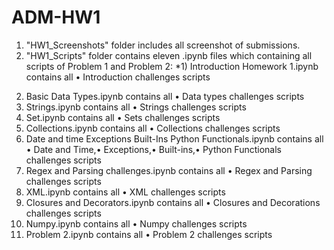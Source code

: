 # ADM-HW1
1. "HW1_Screenshots" folder includes all screenshot of submissions. 
2. "HW1_Scripts" folder contains  eleven .ipynb files which containing all scripts of Problem 1 and Problem 2:
*1) Introduction Homework 1.ipynb contains all • Introduction challenges scripts
2) Basic Data Types.ipynb contains all • Data types challenges scripts
3) Strings.ipynb contains all • Strings challenges scripts
4) Set.ipynb contains all • Sets challenges scripts
5) Collections.ipynb contains all • Collections challenges scripts
6) Date and time Exceptions Built-Ins Python Functionals.ipynb contains all • Date and Time,• Exceptions,• Built-ins,• Python Functionals challenges scripts
7) Regex and Parsing challenges.ipynb contains all • Regex and Parsing challenges scripts
8) XML.ipynb contains all • XML challenges scripts
9) Closures and Decorators.ipynb contains all • Closures and Decorations challenges scripts
10) Numpy.ipynb contains all • Numpy challenges scripts
11) Problem 2.ipynb contains all • Problem 2 challenges scripts
